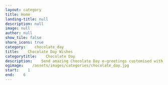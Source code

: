 ```yaml
---
layout: category
title: Home
landing-title: null
description: null
image: null
author: null
show_tile: false
share_icons: true
category:    chocolate_day
title:    Chocolate Day Wishes
categorytitle:    Chocolate Day
description:    Send amazing Chocolate Day e-greetings customised with your name
ogimage:    /assets/images/categories/chocolate_day.jpg
start:    1
end:    6
---
```

